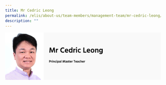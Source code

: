 ```yaml
---
title: Mr Cedric Leong
permalink: /elis/about-us/team-members/management-team/mr-cedric-leong/
description: ""
---
```

![](/images/Mr%20Cedric%20Leong.png)

